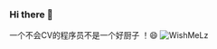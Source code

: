 ### Hi there 👋
 一个不会CV的程序员不是一个好厨子 ！😄
![WishMeLz](https://github-readme-stats.vercel.app/api?username=WishMeLz&show_icons=true&icon_color=f20c00&text_color=666&bg_color=ffffff&hide_title=false&title_color=ff3300)
<!--
**WishMelz/WishMelz** is a ✨ _special_ ✨ repository because its `README.md` (this file) appears on your GitHub profile.

Here are some ideas to get you started:

- 🔭 I’m currently working on ...
- 🌱 I’m currently learning ...
- 👯 I’m looking to collaborate on ...
- 🤔 I’m looking for help with ...
- 💬 Ask me about ...
- 📫 How to reach me: ...
- 😄 Pronouns: ...
- ⚡ Fun fact: ...
-->
